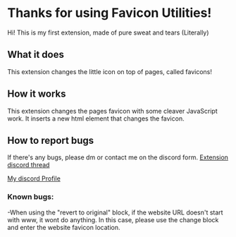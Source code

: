 # Thanks for using Favicon Utilities!

Hi! This is my first extension, made of pure sweat and tears (Literally)



## What it does

This extension changes the little icon on top of pages, called favicons!

## How it works

This extension changes the pages favicon with some cleaver JavaScript work.
It inserts a new html element that changes the favicon. 

## How to report bugs
If there's any bugs, please dm or contact me on the discord form.
[Extension discord thread](https://discord.com/channels/1174100415378366664/1186385143917707295/threads/1275910057716093051)

[My discord Profile](https://discord.com/users/1164322893438648401)

### Known bugs:
-When using the "revert to original" block, if the website URL doesn't start with www, it wont do anything. In this case, please use the change block and enter the website favicon location.
